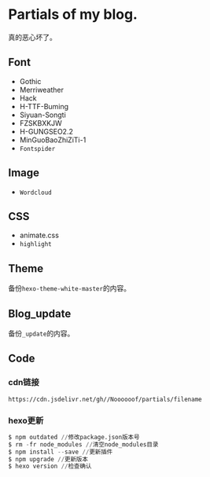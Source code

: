 # Partials of my blog.

真的恶心坏了。

## Font

- Gothic
- Merriweather
- Hack
- H-TTF-Buming
- Siyuan-Songti
- FZSKBXKJW
- H-GUNGSEO2.2
- MinGuoBaoZhiZiTi-1
- `Fontspider`



## Image

- `Wordcloud`



## CSS

- animate.css
- `highlight`



## Theme

备份```hexo-theme-white-master```的内容。



## Blog_update

备份`_update`的内容。



## Code

### cdn链接

```
https://cdn.jsdelivr.net/gh//Noooooof/partials/filename
```



### hexo更新

```python
$ npm outdated //修改package.json版本号
$ rm -fr node_modules //清空node_modules目录
$ npm install --save //更新插件
$ npm upgrade //更新版本
$ hexo version //检查确认
```
